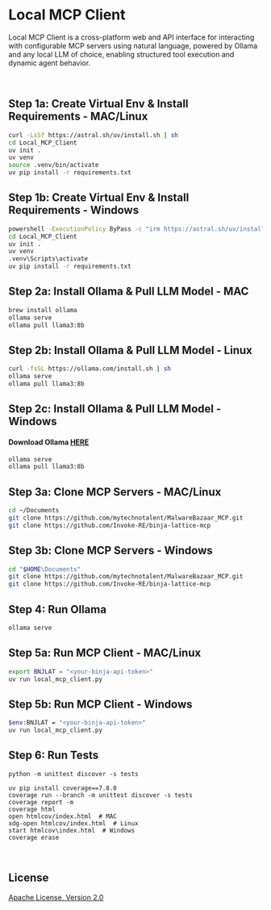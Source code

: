 # Local MCP Client
Local MCP Client is a cross-platform web and API interface for interacting with configurable MCP servers using natural language, powered by Ollama and any local LLM of choice, enabling structured tool execution and dynamic agent behavior.

<br>

## Step 1a: Create Virtual Env & Install Requirements - MAC/Linux
```bash
curl -LsSf https://astral.sh/uv/install.sh | sh
cd Local_MCP_Client
uv init .
uv venv
source .venv/bin/activate
uv pip install -r requirements.txt
```

## Step 1b: Create Virtual Env & Install Requirements - Windows
```bash
powershell -ExecutionPolicy ByPass -c "irm https://astral.sh/uv/install.ps1 | iex"
cd Local_MCP_Client
uv init .
uv venv
.venv\Scripts\activate
uv pip install -r requirements.txt
```

## Step 2a: Install Ollama & Pull LLM Model - MAC
```bash
brew install ollama
ollama serve
ollama pull llama3:8b
```

## Step 2b: Install Ollama & Pull LLM Model - Linux
```bash
curl -fsSL https://ollama.com/install.sh | sh
ollama serve
ollama pull llama3:8b
```

## Step 2c: Install Ollama & Pull LLM Model - Windows
#### Download Ollama [HERE](https://ollama.com/download/windows)
```bash
ollama serve
ollama pull llama3:8b
```

## Step 3a: Clone MCP Servers - MAC/Linux
```bash
cd ~/Documents
git clone https://github.com/mytechnotalent/MalwareBazaar_MCP.git
git clone https://github.com/Invoke-RE/binja-lattice-mcp
```

## Step 3b: Clone MCP Servers - Windows
```bash
cd "$HOME\Documents"
git clone https://github.com/mytechnotalent/MalwareBazaar_MCP.git
git clone https://github.com/Invoke-RE/binja-lattice-mcp
```

## Step 4: Run Ollama
```bash
ollama serve
```

## Step 5a: Run MCP Client - MAC/Linux
```bash
export BNJLAT = "<your-binja-api-token>"
uv run local_mcp_client.py
```

## Step 5b: Run MCP Client - Windows
```bash
$env:BNJLAT = "<your-binja-api-token>"
uv run local_mcp_client.py
```

## Step 6: Run Tests
```
python -m unittest discover -s tests

uv pip install coverage==7.8.0
coverage run --branch -m unittest discover -s tests
coverage report -m
coverage html
open htmlcov/index.html  # MAC
xdg-open htmlcov/index.html  # Linux
start htmlcov\index.html  # Windows
coverage erase
```

<br>

## License
[Apache License, Version 2.0](https://www.apache.org/licenses/LICENSE-2.0)
